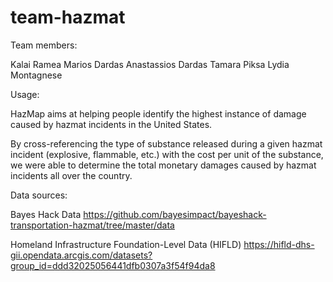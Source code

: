 # team-hazmat

Team members:

Kalai Ramea 
Marios Dardas
Anastassios Dardas
Tamara Piksa
Lydia Montagnese

Usage:

HazMap aims at helping people identify the highest instance of damage caused by hazmat incidents in the United States.

By cross-referencing the type of substance released during a given hazmat incident (explosive, flammable, etc.) with the cost per unit of the substance, we were able to determine the total monetary damages caused by hazmat incidents all over the country.

Data sources:

Bayes Hack Data
https://github.com/bayesimpact/bayeshack-transportation-hazmat/tree/master/data

Homeland Infrastructure Foundation-Level Data (HIFLD)
https://hifld-dhs-gii.opendata.arcgis.com/datasets?group_id=ddd32025056441dfb0307a3f54f94da8

